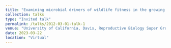 ```yaml
---
title: "Examining microbial drivers of wildlife fitness in the growing anthropogenic landscape"
collection: talks
type: "Invited talk"
permalink: /talks/2012-03-01-talk-1
venue: "University of California, Davis, Reproductive Biology Super Group"
date: 2023-03-22
location: "Virtual"
---
```

